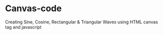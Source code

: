 # Canvas-code
Creating Sine, Cosine, Rectangular &amp; Triangular Waves using HTML canvas tag and javascript
